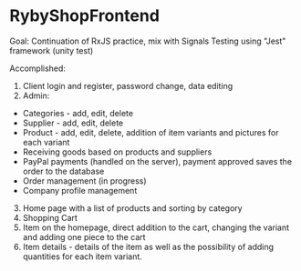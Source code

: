 # RybyShopFrontend
 Goal:
Continuation of RxJS practice, mix with Signals
Testing using "Jest" framework (unity test)

 Accomplished:
1. Client login and register, password change, data editing
2. Admin: 
  - Categories - add, edit, delete
  - Supplier - add, edit, delete
  - Product - add, edit, delete, addition of item variants and pictures for each variant
  - Receiving goods based on products and suppliers
  - PayPal payments (handled on the server), payment approved saves the order to the database
  - Order management (in progress)
  - Company profile management

3. Home page with a list of products and sorting by category
4. Shopping Cart
5. Item on the homepage, direct addition to the cart, changing the variant and adding one piece to the cart
6. Item details - details of the item as well as the possibility of adding quantities for each item variant.
